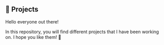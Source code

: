 ## :pushpin: Projects


Hello everyone out there!


In this repository, you will find different projects that I have been working on. I hope you like them! :pray:
